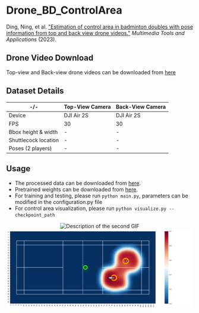 # Drone_BD_ControlArea

Ding, Ning, et al. ["Estimation of control area in badminton doubles with pose information from top and back view drone videos."](https://doi.org/10.1007/s11042-023-16362-1) *Multimedia Tools and Applications* (2023). 
## Drone Video Download
Top-view and Back-view drone videos can be downloaded from [here](https://drive.google.com/drive/folders/1sIKIDLjyhccO_y6gXeaIkr_1gu1o0vYw?usp=drive_link)

## Dataset Details

| -/-       | Top-View Camera | Back-View Camera |
| --------- | -------- | -------- | 
| Device    | DJI Air 2S   | DJI Air 2S   |
| FPS       | 30           |    30        | 
| Bbox height & width     |  - |  -  |
| Shuttlecock location    |  -  |  -  |
| Poses (2 players)  |  -  |  -  |





## Usage
- The processed data can be downloaded from [here](https://drive.google.com/file/d/1DcaLrBW0IGFKLnvDKuqXlVz0PWTNU6Pz/view?usp=drive_link).
- Pretrained weights can be downloaded from [here](https://drive.google.com/file/d/1noNMyn0G_1Oqyg-na6vuW_SyabVQtF6W/view?usp=drive_link).
- For training and testing, please run `python main.py`, parameters can be modified in the configuration.py file
- For control area visualization, please run `python visualize.py --checkpoint_path`
<div align="center">
  <img src="https://github.com/Ning-D/Drone_BD_ControlArea/blob/main/visual/Rally.gif" alt="Description of the second GIF" width="400">
  <img src="https://github.com/Ning-D/Drone_BD_ControlArea/blob/main/visual/Estimation.gif" alt="Estimation of control area in a rally" width="560">
  
</div>




